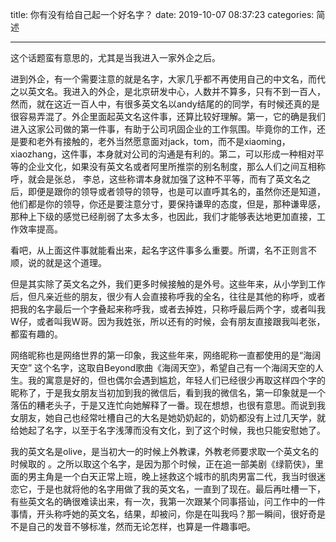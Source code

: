 title: 你有没有给自己起一个好名字？
date: 2019-10-07 08:37:23
categories: 简述
  
--- 


这个话题蛮有意思的，尤其是当我进入一家外企之后。

进到外企，有一个需要注意的就是名字，大家几乎都不再使用自己的中文名，而代之以英文名。我进入的外企，是北京研发中心，人数并不算多，只有不到一百人，然而，就在这近一百人中，有很多英文名以andy结尾的的同学，有时候还真的是很容易弄混了。外企里面起英文名这件事，还算比较好理解。第一，它的确是我们进入这家公司做的第一件事，有助于公司巩固企业的工作氛围。毕竟你的工作，还是要和老外有接触的，老外当然愿意面对jack，tom，而不是xiaoming，xiaozhang，这件事，本身就对公司的沟通是有利的。第二，可以形成一种相对平等的企业文化，如果没有英文名或者阿里所推崇的别名制度，那么人们之间互相称呼，就会是张总， 李总，这些称谓本身就加强了这种不平等，而有了英文名之后，即便是跟你的领导或者领导的领导，也是可以直呼其名的，虽然你还是知道，他们都是你的领导，你还是要注意分寸，要保持谦卑的态度，但是，那种谦卑感，那种上下级的感觉已经削弱了太多太多，也因此，我们才能够表达地更加直接，工作效率提高。

看吧，从上面这件事就能看出来，起名字这件事多么重要。所谓，名不正则言不顺，说的就是这个道理。

但是其实除了英文名之外，我们更多时候接触的是外号。这些年来，从小学到工作后，但凡亲近些的朋友，很少有人会直接称呼我的全名，往往是其他的称呼，或者把我的名字最后一个字叠起来称呼我，或者去掉姓，只称呼最后两个字，或者叫我W仔，或者叫我W哥。因为我姓张，所以还有的时候，会有朋友直接跟我叫老张，都蛮有趣的。

网络昵称也是网络世界的第一印象，我这些年来，网络昵称一直都使用的是“海阔天空” 这个名字，这取自Beyond歌曲《海阔天空》，希望自己有一个海阔天空的人生。我的寓意是好的，但也偶尔会遇到尴尬，年轻人们已经很少再取这样四个字的昵称了，于是我女朋友当初加到我的微信后，看到我的微信名，第一印象就是一个落伍的糟老头子，于是又连忙向她解释了一番。现在想想，也很有意思。而说到我女朋友，她自己也经常吐槽自己的大名是她奶奶起的，奶奶都没有上过几天学，就给她起了名字，以至于名字浅薄而没有文化，到了这个时候，我也只能安慰她了。

我的英文名是olive，是当初大一的时候上外教课，外教老师要求取一个英文名的时候取的 。之所以取这个名字，是因为那个时候，正在追一部美剧《绿箭侠》，里面的男主角是一个白天正常上班，晚上拯救这个城市的肌肉男富二代，我当时很迷恋它，于是也就将他的名字用做了我的英文名，一直到了现在。最后再吐槽一下，有些英文名的确很难读出来，有一次，我第一次跟某个同事搭讪，问工作中的一件事情，开头称呼她的英文名，结果，却被问，你是在叫我吗？那一瞬间，很好奇是不是自己的发音不够标准，然而无论怎样，也算是一件趣事吧。